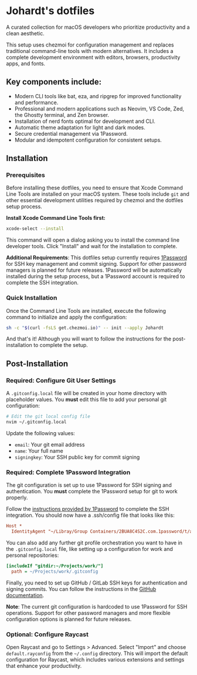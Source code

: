 # Johardt's dotfiles 
A curated collection for macOS developers who prioritize productivity and a clean aesthetic.

This setup uses chezmoi for configuration management and replaces traditional command-line tools with modern alternatives. It includes a complete development environment with editors, browsers, productivity apps, and fonts.

## Key components include:
  - Modern CLI tools like bat, eza, and ripgrep for improved functionality and performance.
  - Professional and modern applications such as Neovim, VS Code, Zed, the Ghostty terminal, and Zen browser.
  - Installation of nerd fonts optimal for development and CLI.
  - Automatic theme adaptation for light and dark modes.
  - Secure credential management via 1Password.
  - Modular and idempotent configuration for consistent setups.
  

## Installation

### Prerequisites

Before installing these dotfiles, you need to ensure that Xcode Command Line Tools are installed on your macOS system. These tools include `git` and other essential development utilities required by chezmoi and the dotfiles setup process.

**Install Xcode Command Line Tools first:**

```bash
xcode-select --install
```

This command will open a dialog asking you to install the command line developer tools. Click "Install" and wait for the installation to complete.

**Additional Requirements**: This dotfiles setup currently requires [1Password](https://1password.com/) for SSH key management and commit signing. Support for other password managers is planned for future releases.
1Password will be automatically installed during the setup process, but a 1Password account is required to complete the SSH integration.

### Quick Installation

Once the Command Line Tools are installed, execute the following command to initialize and apply the configuration:

```bash
sh -c "$(curl -fsLS get.chezmoi.io)" -- init --apply Johardt
```

And that's it! Although you will want to follow the instructions for the post-installation to complete the setup.

## Post-Installation

### Required: Configure Git User Settings

A `.gitconfig.local` file will be created in your home directory with placeholder values. You **must** edit this file to add your personal git configuration:

```bash
# Edit the git local config file
nvim ~/.gitconfig.local
```

Update the following values:

- `email`: Your git email address
- `name`: Your full name
- `signingkey`: Your SSH public key for commit signing

### Required: Complete 1Password Integration

The git configuration is set up to use 1Password for SSH signing and authentication. You **must** complete the 1Password setup for git to work properly.

Follow the [instructions provided by 1Password](https://developer.1password.com/docs/ssh/get-started) to complete the SSH integration.
You should now have a .ssh/config file that looks like this:

```ini
Host *
  IdentityAgent "~/Libray/Group Containers/2BUA8C4S2C.com.1password/t/agent.sock"
```

You can also add any further git profile orchestration you want to have in the `.gitconfig.local` file, like setting up a configuration for work and personal repositories:

```ini
[includeIf "gitdir:~/Projects/work/"]
  path = ~/Projects/work/.gitconfig
```

Finally, you need to set up GitHub / GitLab SSH keys for authentication and signing commits.
You can follow the instructions in the [GitHub documentation](https://docs.github.com/authentication/connecting-to-github-with-ssh).

**Note**: The current git configuration is hardcoded to use 1Password for SSH operations. Support for other password managers and more flexible configuration options is planned for future releases.

### Optional: Configure Raycast

Open Raycast and go to Settings > Advanced.
Select "Import" and choose `default.rayconfig` from the `~/.config` directory.
This will import the default configuration for Raycast, which includes various extensions and settings that enhance your productivity.
